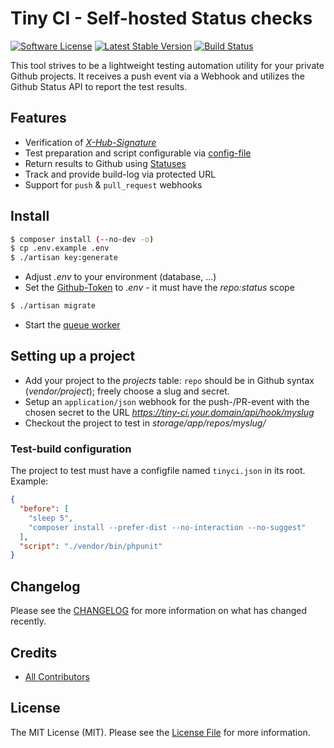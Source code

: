 # Tiny CI - Self-hosted Status checks

[![Software License][ico-license]](LICENSE.md)
[![Latest Stable Version][ico-githubversion]][link-releases]
[![Build Status][ico-build]][link-build]

This tool strives to be a lightweight testing automation utility for your private Github projects. It receives a push event via a Webhook and utilizes the Github Status API to report the test results.

## Features

* Verification of [*X-Hub-Signature*](https://developer.github.com/webhooks/securing/)
* Test preparation and script configurable via [config-file](#test-build-configuration)
* Return results to Github using [Statuses](https://developer.github.com/v3/repos/statuses/)
* Track and provide build-log via protected URL
* Support for `push` & `pull_request` webhooks

## Install

``` bash
$ composer install (--no-dev -o)
$ cp .env.example .env
$ ./artisan key:generate
```
* Adjust *.env* to your environment (database, ...)
* Set the [Github-Token](https://github.com/settings/tokens) to *.env* - it must have the *repo:status* scope
``` bash
$ ./artisan migrate
```
* Start the [queue worker](https://laravel.com/docs/5.4/queues#running-the-queue-worker)

## Setting up a project

* Add your project to the *projects* table: `repo` should be in Github syntax (*vendor/project*); freely choose a slug and secret.
* Setup an `application/json` webhook for the push-/PR-event with the chosen secret to the URL *https://tiny-ci.your.domain/api/hook/myslug*
* Checkout the project to test in *storage/app/repos/myslug/*

### Test-build configuration

The project to test must have a configfile named `tinyci.json` in its root. Example:
``` json
{
  "before": [
    "sleep 5",
    "composer install --prefer-dist --no-interaction --no-suggest"
  ],
  "script": "./vendor/bin/phpunit"
}
```

## Changelog

Please see the [CHANGELOG](CHANGELOG.md) for more information on what has changed recently.

## Credits

- [All Contributors][link-contributors]

## License

The MIT License (MIT). Please see the [License File](LICENSE.md) for more information.

[ico-license]: https://img.shields.io/badge/license-MIT-brightgreen.svg?style=flat-square
[ico-githubversion]: https://badge.fury.io/gh/kronthto%2Ftiny-ci.svg
[ico-build]: https://travis-ci.org/kronthto/tiny-ci.svg?branch=master

[link-releases]: https://github.com/kronthto/tiny-ci/releases
[link-contributors]: ../../contributors
[link-build]: https://travis-ci.org/kronthto/tiny-ci

